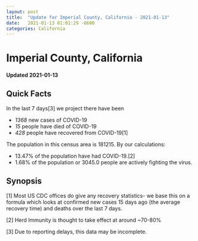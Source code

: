 ```yaml
---
layout: post
title:  "Update for Imperial County, California - 2021-01-13"
date:   2021-01-13 01:01:29 -0600
categories: California
---
```


# Imperial County, California
#### Updated 2021-01-13

## Quick Facts

In the last 7 days[3] we project there have been
- *1368* new cases of COVID-19
- *15* people have died of COVID-19
- *428* people have recovered from COVID-19[1]

The population in this census area is 181215. By our calculations:
- 13.47% of the population have had COVID-19.[2]
- 1.68% of the population or 3045.0 people are actively fighting the virus.

## Synopsis




[1] Most US CDC offices do give any recovery statistics- we base this on a formula which looks at confirmed new cases
15 days ago (the average recovery time) and deaths over the last 7 days.

[2] Herd Immunity is thought to take effect at around ~70-80%

[3] Due to reporting delays, this data may be incomplete.
 
    